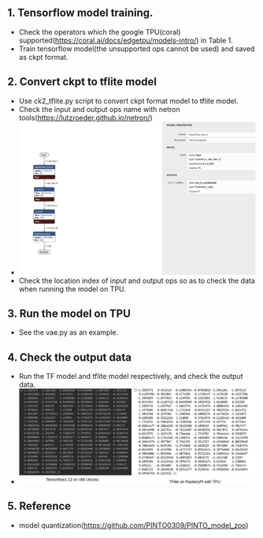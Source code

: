 ## 1. Tensorflow model training. 
* Check the operators which the google TPU(coral) supported(https://coral.ai/docs/edgetpu/models-intro/) in Table 1.
* Train tensorflow model(the unsupported ops cannot be used) and saved as ckpt format.

## 2. Convert ckpt to tflite model
* Use ck2_tflite.py script to convert ckpt format model to tflite model.
* Check the input and output ops name with netron tools(https://lutzroeder.github.io/netron/)
* ![graph](../figs/vis_tflite.png)
* Check the location index of input and output ops so as to check the data when running the model on TPU.

## 3. Run the model on TPU
* See the vae.py as an example.

## 4. Check the output data
* Run the TF model and tflite model respectively, and check the output data.
 * ![output data check](../figs/tflite.png)
 
## 5. Reference
* model quantization(https://github.com/PINTO0309/PINTO_model_zoo)
